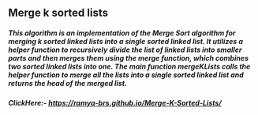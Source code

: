 ## Merge k sorted lists
##### This algorithm is an implementation of the Merge Sort algorithm for merging k sorted linked lists into a single sorted linked list. It utilizes a helper function to recursively divide the list of linked lists into smaller parts and then merges them using the merge function, which combines two sorted linked lists into one. The main function mergeKLists calls the helper function to merge all the lists into a single sorted linked list and returns the head of the merged list.

##### ClickHere:- https://ramya-brs.github.io/Merge-K-Sorted-Lists/

